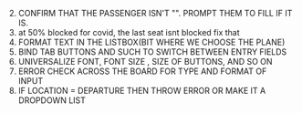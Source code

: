 2. CONFIRM THAT THE PASSENGER ISN'T "". PROMPT THEM TO FILL IF IT IS.
3. at 50% blocked for covid, the last seat isnt blocked fix that
4. FORMAT TEXT IN THE LISTBOX(BIT WHERE WE CHOOSE THE PLANE)
5. BIND TAB BUTTONS AND SUCH TO SWITCH BETWEEN ENTRY FIELDS
6. UNIVERSALIZE FONT, FONT SIZE , SIZE OF BUTTONS, AND SO ON
7. ERROR CHECK ACROSS THE BOARD FOR TYPE AND FORMAT OF INPUT
10. IF LOCATION = DEPARTURE THEN THROW ERROR OR MAKE IT A DROPDOWN LIST
